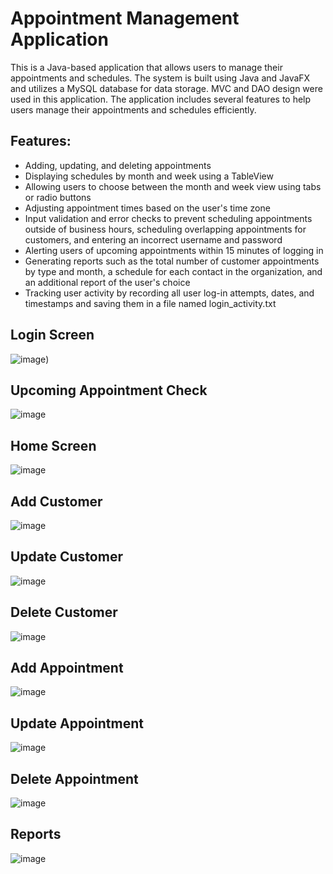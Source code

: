# Appointment Management Application

This is a  Java-based application that allows users to manage their appointments and schedules. The system is built using Java and JavaFX and utilizes a MySQL database for data storage. MVC and DAO design were used in this application. The application includes several features to help users manage their appointments and schedules efficiently.

## Features:

* Adding, updating, and deleting appointments
* Displaying schedules by month and week using a TableView
* Allowing users to choose between the month and week view using tabs or radio buttons
* Adjusting appointment times based on the user's time zone
* Input validation and error checks to prevent scheduling appointments outside of business hours, scheduling overlapping appointments for customers, and entering an  incorrect username and password
* Alerting users of upcoming appointments within 15 minutes of logging in
* Generating reports such as the total number of customer appointments by type and month, a schedule for each contact in the organization, and an additional report of the user's choice
* Tracking user activity by recording all user log-in attempts, dates, and timestamps and saving them in a file named login_activity.txt

## Login Screen
![image](https://raw.githubusercontent.com/mwmullins2/Appointment-Scheduling-Application/main/lib/SchedulingAppLogin.PNG))

## Upcoming Appointment Check
![image](https://raw.githubusercontent.com/mwmullins2/Appointment-Scheduling-Application/main/lib/UpcomingAppointmentCheck.PNG)

## Home Screen
![image](https://raw.githubusercontent.com/mwmullins2/Appointment-Scheduling-Application/main/lib/HomeScreen.PNG)

## Add Customer
![image](https://raw.githubusercontent.com/mwmullins2/Appointment-Scheduling-Application/main/lib/AddCustomer.PNG)

## Update Customer
![image](https://raw.githubusercontent.com/mwmullins2/Appointment-Scheduling-Application/main/lib/UpdateCustomer.PNG)

## Delete Customer
![image](https://raw.githubusercontent.com/mwmullins2/Appointment-Scheduling-Application/main/lib/DeleteCustomer.PNG)

## Add Appointment
![image](https://raw.githubusercontent.com/mwmullins2/Appointment-Scheduling-Application/main/lib/AddAppointments.PNG)

## Update Appointment
![image](https://raw.githubusercontent.com/mwmullins2/Appointment-Scheduling-Application/main/lib/UpdateAppointments.PNG)

## Delete Appointment
![image](https://raw.githubusercontent.com/mwmullins2/Appointment-Scheduling-Application/main/lib/DeleteAppointment.PNG)

## Reports
![image](https://raw.githubusercontent.com/mwmullins2/Appointment-Scheduling-Application/main/lib/Reports.PNG)
